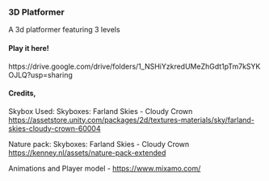 <h3>3D Platformer</h3>

A 3d platformer featuring 3 levels

<h4>Play it here!</h4>
https://drive.google.com/drive/folders/1_NSHiYzkredUMeZhGdt1pTm7kSYKOJLQ?usp=sharing

<h4>Credits,</h4>

  Skybox Used: Skyboxes: Farland Skies - Cloudy Crown
  https://assetstore.unity.com/packages/2d/textures-materials/sky/farland-skies-cloudy-crown-60004

  Nature pack: Skyboxes: Farland Skies - Cloudy Crown
  https://kenney.nl/assets/nature-pack-extended
  
  Animations and Player model - https://www.mixamo.com/

